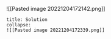 ![[Pasted image 20221204172142.png]]

```ad-note
title: Solution
collapse:
![[Pasted image 20221204172339.png]]
```
 